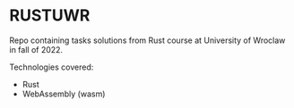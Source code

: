 # RUSTUWR

Repo containing tasks solutions from Rust course at University of Wroclaw in fall of 2022.

Technologies covered:
* Rust
* WebAssembly (wasm)
